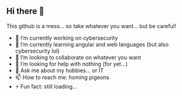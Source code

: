 ## Hi there 👋

This github is a mess... so take whatever you want... but be careful! 

- 🔭 I’m currently working on cybersecurity
- 🌱 I’m currently learning angular and web languages (but also cybersecurity lol)
- 👯 I’m looking to collaborate on whatever you want
- 🤔 I’m looking for help with nothing (for yet...)
- 💬 Ask me about my hobbies... or IT
- 📫 How to reach me: homing pigeons
- ⚡ Fun fact: still loading...

<!--
**polo74/polo74** is a ✨ _special_ ✨ repository because its `README.md` (this file) appears on your GitHub profile.

Here are some ideas to get you started:

- 🔭 I’m currently working on ...
- 🌱 I’m currently learning ...
- 👯 I’m looking to collaborate on ...
- 🤔 I’m looking for help with ...
- 💬 Ask me about ...
- 📫 How to reach me: ...
- 😄 Pronouns: ...
- ⚡ Fun fact: ...
-->
